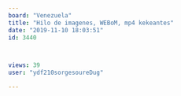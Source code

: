```yaml
---
board: "Venezuela"
title: "Hilo de imagenes, WEBoM, mp4 kekeantes"
date: "2019-11-10 18:03:51"
id: 3440



views: 39
user: "ydf210sorgesoureDug"

---
```

